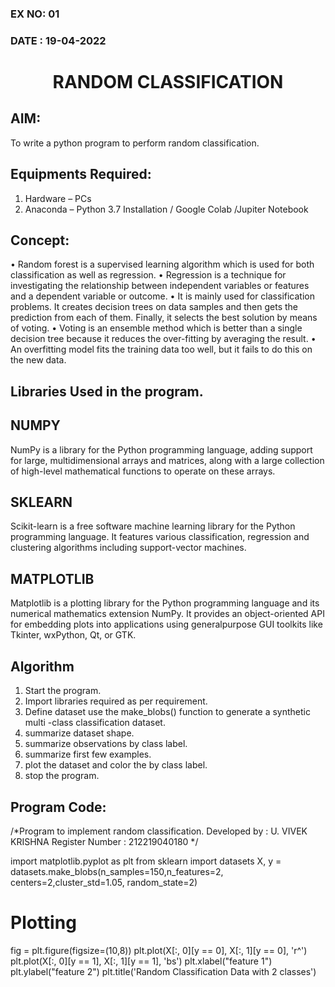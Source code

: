 ### EX NO: 01
### DATE : 19-04-2022
# <p align="center"> RANDOM CLASSIFICATION</p>
## AIM:
To write a python program to perform random classification.

## Equipments Required:
1. Hardware – PCs
2. Anaconda – Python 3.7 Installation / Google Colab /Jupiter Notebook

## Concept: 
•	Random forest is a supervised learning algorithm which is used for both classification as well as regression.
•	 Regression is a technique for investigating the relationship between independent variables or features and a dependent variable or outcome. 
•	It is mainly used for classification problems. It creates decision trees on data samples and then gets the prediction from each of them. Finally, it selects the best solution by means of voting. 
•	Voting is an ensemble method which is better than a single decision tree because it reduces the over-fitting by averaging the result. 
•	An overfitting model fits the training data too well, but it fails to do this on the new data.

## Libraries Used in the program.

## NUMPY 
NumPy is a library for the Python programming language, adding support for large, multidimensional arrays and matrices, along with a large collection of high-level mathematical functions to operate on these arrays. 

## SKLEARN  
Scikit-learn is a free software machine learning library for the Python programming language. It features various classification, regression and clustering algorithms including support-vector machines. 

## MATPLOTLIB  
Matplotlib is a plotting library for the Python programming language and its numerical mathematics extension NumPy. It provides an object-oriented API for embedding plots into applications using generalpurpose GUI toolkits like Tkinter, wxPython, Qt, or GTK. 

## Algorithm 
1.	Start the program. 
2.	Import libraries required as per requirement. 
3.	Define dataset use the make_blobs() function to generate a synthetic multi -class classification dataset. 
4.	summarize dataset shape.
5.	summarize observations by class label.
6.	summarize first few examples. 
7.	plot the dataset and color the by class label.
8.	stop the program. 
 
## Program Code: 
/*Program to implement random classification.
Developed by : U. VIVEK KRISHNA
Register Number : 212219040180
*/

import matplotlib.pyplot as plt 
from sklearn import datasets 
X, y = datasets.make_blobs(n_samples=150,n_features=2, centers=2,cluster_std=1.05, random_state=2)                
# Plotting 
fig = plt.figure(figsize=(10,8))
plt.plot(X[:, 0][y == 0], X[:, 1][y == 0], 'r^') 
plt.plot(X[:, 0][y == 1], X[:, 1][y == 1], 'bs')
plt.xlabel("feature 1")
plt.ylabel("feature 2") 
plt.title('Random Classification Data with 2 classes') 




